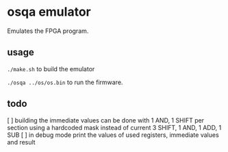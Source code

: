 # osqa emulator

Emulates the FPGA program.

## usage
`./make.sh` to build the emulator

`./osqa ../os/os.bin` to run the firmware.

## todo
[ ] building the immediate values can be done with 1 AND, 1 SHIFT per section
    using a hardcoded mask instead of current 3 SHIFT, 1 AND, 1 ADD, 1 SUB
[ ] in debug mode print the values of used registers, immediate values and result
